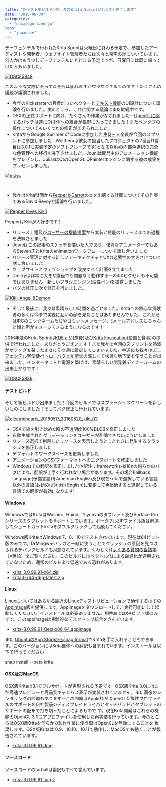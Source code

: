 ```yaml
---
title: "新テスト用ビルド公開、及びKrita Sprintがもうすぐ終了します"
date: "2016-08-30"
categories: 
  - "uncategorized-jp"
tags: 
  - "japanese"
---
```


デーフェンテルで行われたKrita Sprintは火曜日に終わる予定で、参加したアーティストや開発者、ウェブサイト管理者たちは次々と帰宅の途についています。何人かはもう少しデーフェンテルにとどまる予定ですが、日曜日には既に帰っていた人もいました。

[![DSCF5848](/images/posts/2016/DSCF5848-1024x768.jpg)](/images/posts/2016/DSCF5848.jpg)

このような実際に会っての会合は疲れますがワクワクするものです！たくさんの議題が議論されました。

- 今年のKickstarterの目標だったベクターと[テキスト機能](https://phabricator.kde.org/T1004#50665)のUI設計について議論を行いました。実のところ、これに関する議論はまだ継続中です。
- OSXの正式サポートに向け、たくさんの作業がなされました―[OpenGLに関するパッチ](https://codereview.qt-project.org/#/c/166202)は遂にQt本体への統合が視野に入ってきました！またペンタブの操作についてもいくつかの修正が加えられました。
- KritaからGoogle Summer of Codeに参加した生徒三人全員が今回のスプリントに参加しました！Woltheraは彼女の担当したプロジェクトの2番目(1番目は3.0.1に実装予定の[ソフトプルーフ](http://wolthera.info/?p=802)です)となるKritaの内部色選択の完全な色管理への移行を完了させました。Jouniは開発中のアニメーション機能をプレゼンし、JulianはQtのOpenGL QPainterエンジンに関する彼の成果をプレゼンしました。

[![index](/images/posts/2016/index-1024x584.png)](/images/posts/2016/index.png)

 

- 我々はKrita財団から[Pepper＆Carrot](http://www.peppercarrot.com/)の本を出版する計画についてその作者であるDavid Revoyと議論を行いました。

[![Pepper loves Kiki!](/images/posts/2016/PepperLovesKiki_001-1024x724.png)](/images/posts/2016/PepperLovesKiki_001.png)

PepperはKikiが大好きです！

- リリース工程及び[ユーザーの機能提案](https://krita.org/jp/item/ways-to-help-krita-work-on-feature-requests-jp/)から実装と機能のリリースまでの過程を洗練させました
- Jouniはこの記事のスケッチを描いた人であり、優秀なアニメーターでもあるSteven氏とKritaのAnimationワークフローについて話し合いました
- リソース管理に対する新しいアーキテクチャとUXの必要性の大きさについて話し合いました
- ウェブサイトとウェブショップを改良すべく計画を立てました
- Dmitryは非常に大きな直径でも問題なく動作する―2500ピクセルも不可能ではありません―新しいブラシエンジン(油性ペン)を披露しました
- バグの修正に次ぐ修正を行いました…

[![Kiki_Angel &Demon](/images/posts/2016/Kiki_Angel-Demon-1-1024x724.png)](/images/posts/2016/Kiki_Angel-Demon-1.png)

- そして最後に、我々は素晴らしい時間を過ごせました。Kritaへの熱心な貢献者の多くは今まで実際に互いの顔を見たことはありませんでした、これからはIRCのニックネームたちやコミットメッセージ、Eメールアドレスにちゃんと顔と声がイメージできるようになるのです！

2016年度のKrita Sprintは[KDE e.V.](https://www.kde.org/community/donations/)(旅費)及び[Krita Foundation](https://krita.org/jp/support-us-jp/donations-jp/)(設備と食事)の提供で行われました。ありがとうございます！また我々は今回のスプリントを熱波がオランダを襲ったまさにその週に設定してしまいました。幸運にも我々は[デーフェンテル聖使徒ペトロ・パヴェル聖堂](http://petrusenpaulus.eu/)の涼しくて快適な地下室を使うことが出来ました。インターネットと電源を繋げば、素晴らしい開発兼ディナールームの出来上がりです！

[![DSCF5836](/images/posts/2016/DSCF5836-1024x768.jpg)](/images/posts/2016/DSCF5836.jpg)

#### テストビルド

そして新ビルドが出来ました！今回のビルドではスプラッシュスクリーンを新しいものにしました！そしてバグ修正も行われています。

[![electrichearts_20160517_20160820_kiki_02](/images/posts/2016/electrichearts_20160517_20160820_kiki_02-1024x594.png)](/images/posts/2016/electrichearts_20160517_20160820_kiki_02.png)

- OSXで線を引き始めた時の不透明度100%BLOBを修正しました
- 自動生成されたグラデーションをユーザーが削除できないようにしました
- リソース選択で削除したリソースを表示しようとしたときに発生するクラッシュを修正しました
- デフォルトのワークスペースを更新しました
- アニメーションのCSVフォーマットへのエクスポートを修正しました
- Windowsでの翻訳を修正しました(※訳注：frameworks-ki18nの何らかのバグにより、翻訳が上手く行われない場合があります。その場合Fallback language(予備言語)をAmerican English及び現在Kritaで選択している言語以外の言語(お勧めはBritish English)に変更して再起動すると選択している言語での翻訳が有効になります)

#### Windows

WindowsではKritaはWacom、Huion、Yiynovaのタブレット及びSurface Proシリーズのタブレットをサポートしています。ポータブルZIPファイル版は解凍してショートカットkritaをダブルクリックして起動してください。

Windows版KritaはWindows 7、8、10でテストされています。現在は64ビット版のみです。DrMingwデバッガと一緒に使うことでクラッシュの原因を見つけられるデバッグビルドも用意されています。くわしくは[よくある質問の当該項（※英語）](https://docs.krita.org/KritaFAQ#How_can_I_produce_a_backtrace_on_Windows.3F)をご覧ください。このビルドにはベクトル化による最適化が適用されていないため、通常のビルドより低速である恐れがあります。

- [krita_3.0.99.91-x64.zip](http://files.kde.org/krita/3/windows/devbuilds/krita_3.0.99.91-x64.zip)
- [krita3-x64-dbg-latest.zip](http://files.kde.org/krita/3/windows/debugbuilds/krita3-x64-dbg-latest.zip)

#### Linux

Linuxについてはあらゆる最近のLinuxディストリビューションで動作するはずの[AppImage](http://appimage.org/)版を提供します。AppImageをダウンロードして、実行可能にして起動してください。インストールは必要ありません。現時点では64ビット版のみです。このappimageは実験的なデスクトップ統合を含んでいます。

- [krita-3.0.99.91-Beta-x86_64.appimage](http://files.kde.org/krita/3/linux/devbuilds/krita-3.0.99.91-Beta-x86_64.appimage)

また [UbuntuのApp Storeからsnap format](https://uappexplorer.com/app/krita.krita)でKritaを手に入れることもできます。このバージョンにはKrita自体への翻訳も含まれています。インストールは以下で行ってください

snap install --beta krita

#### OSX及びMacOS

OSX版Kritaは3.1でフルサポートが実現される予定です。OSX版Krita 3.0にはまだ高速プレビューと高品質キャンバス表示が実装されていません。また画像のレンダリングの問題もあります―この問題はApple社が OpenGL互換性プロファイルのサポートを自社製品のディスプレイドライバとタッチパッドとタブレットのサポートの配布で打ち切ったことによるもので す。現在Krita開発はこれらの機能のOpenGL 3.0コアプロファイルを使用した再実装を行っています。今のところはOSX版Kritaを何らかの製作作業に使う際はOpenGLを無効にすることを 推奨します。OSX版Kritaは10.9、10.10、10.11で動作し、MacOSでも動くことが報告されています。

- [krita-3.0.99.91.dmg](http://files.kde.org/krita/3/osx/devbuilds/krita-3.0.99.91.dmg)

#### ソースコード

ソースコードのtarballは翻訳もすべて含んでいます。

- [krita-3.0.99.91.tar.gz](http://files.kde.org/krita/3/source/krita-3.0.99.91.tar.gz)
